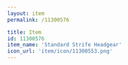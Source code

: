 ```yaml
---
layout: item
permalink: /11300576

title: Item
id: 11300576
item_name: 'Standard Strife Headgear'
icon_url: 'item/icon/11300553.png'
---
```


